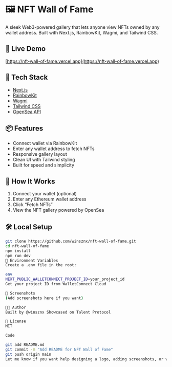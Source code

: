 # 🖼️ NFT Wall of Fame

A sleek Web3-powered gallery that lets anyone view NFTs owned by any wallet address. Built with Next.js, RainbowKit, Wagmi, and Tailwind CSS.

## 🚀 Live Demo
[https://nft-wall-of-fame.vercel.app](https://nft-wall-of-fame.vercel.app)  

## 🔧 Tech Stack
- [Next.js](https://nextjs.org/)
- [RainbowKit](https://www.rainbowkit.com/)
- [Wagmi](https://wagmi.sh/)
- [Tailwind CSS](https://tailwindcss.com/)
- [OpenSea API](https://docs.opensea.io/reference/api-overview)

## 📦 Features
- Connect wallet via RainbowKit
- Enter any wallet address to fetch NFTs
- Responsive gallery layout
- Clean UI with Tailwind styling
- Built for speed and simplicity

## 🧠 How It Works
1. Connect your wallet (optional)
2. Enter any Ethereum wallet address
3. Click “Fetch NFTs”
4. View the NFT gallery powered by OpenSea

## 🛠️ Local Setup

```bash
git clone https://github.com/winsznx/nft-wall-of-fame.git
cd nft-wall-of-fame
npm install
npm run dev
🔐 Environment Variables
Create a .env file in the root:

env
NEXT_PUBLIC_WALLETCONNECT_PROJECT_ID=your_project_id
Get your project ID from WalletConnect Cloud

📸 Screenshots
(Add screenshots here if you want)

🧑‍💻 Author
Built by @winsznx Showcased on Talent Protocol 

📄 License
MIT

Code

git add README.md
git commit -m "Add README for NFT Wall of Fame"
git push origin main
Let me know if you want help designing a logo, adding screenshots, or writing a Farcast
